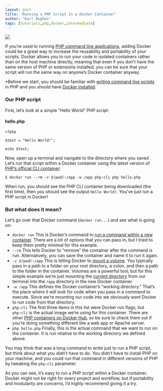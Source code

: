 ```yaml
---
layout: post
title: "Running a PHP Script in a Docker Container"
author: "Karl Hughes"
tags: [tutorials,php,docker,intermediate]
---
```


![](https://i.imgur.com/RI8zECF.jpg?1)

If you’re used to running [PHP command line
applications](https://medium.com/shiphp/writing-a-php-command-line-script-31073babdef),
adding Docker could be a great way to increase the reusability and portability
of your scripts. Docker allows you to run your code in isolated containers
rather than on the host machine directly, meaning that even if you don’t have
the same version of PHP or extensions installed, you can be sure that your
script will run the same way on anyone’s Docker container anyway.

*Before we start, you should be familiar with [writing command line
scripts](https://medium.com/shiphp/writing-a-php-command-line-script-31073babdef)
in PHP and you should have [Docker
installed](https://docs.docker.com/engine/installation/).

### Our PHP script

First, let’s look at a simple “Hello World” PHP script:

#### hello.php

    <?php

    $text = "Hello World!";

    echo $text;

Now, open up a terminal and navigate to the directory where you saved  . Let’s
run that script within a Docker container using the latest version of [PHP’s
official CLI container](https://hub.docker.com/_/php/):

    $ docker run --rm -v $(pwd):/app -w /app php:cli php hello.php

When run, you should see the PHP CLI container being downloaded (the first
time), then you should see the output `Hello World!`. You’ve just run a PHP script in Docker!

### But what does it mean?

Let’s go over that Docker command (`docker run...`) and see what is going on:

* `docker run` This is Docker’s command to [run a command within a new
container](https://docs.docker.com/engine/reference/run/). There are a lot of
options that you can pass in, but I tried to keep them pretty minimal for this
example.
* `--rm` This tells Docker to “remove” the container after the command is run.
Alternatively, you can save the container and name it to run it again.
* `-v $(pwd):/app` This is telling Docker to [mount a
volume](https://docs.docker.com/engine/tutorials/dockervolumes/). You typically
pass in a path to a folder on your root directory, a colon, and then a path to
the folder in the container. Volumes are a powerful tool, but for this simple
example we’re just mounting the [current
directory](https://www.computerhope.com/unix/upwd.htm) from our terminal into
the `/app` directory in the new Docker container.
* `-w /app` This defines the Docker container’s “working directory.” That’s the place where
it will look for code when you pass in a command to execute. Since we’re
mounting our code into  we obviously want Docker to run code from that
directory.
* `php:cli` The first three items in this list were Docker run flags, but `php:cli` is the actual
image we’re using for this container. There are other [PHP containers on Docker
Hub](https://hub.docker.com/_/php/), so be sure to check them out if you’re
doing something different like a web app or Apache server.
* `php hello.php` Finally, this is the actual command that we want to run on the container. It is
run relative to the working directory we defined above.

You may think that was a long command to write just to run a PHP script, but
think about what you didn’t have to do. You didn’t have to install PHP on your
machine, and you could run that command in different versions of PHP by tweaking
the `php:cli` parameter.

As you can see, it’s easy to run a PHP script within a Docker container. Docker
might not be right for every project and workflow, but if portability and
modularity are concerns, I’d highly recommend giving it a try.
